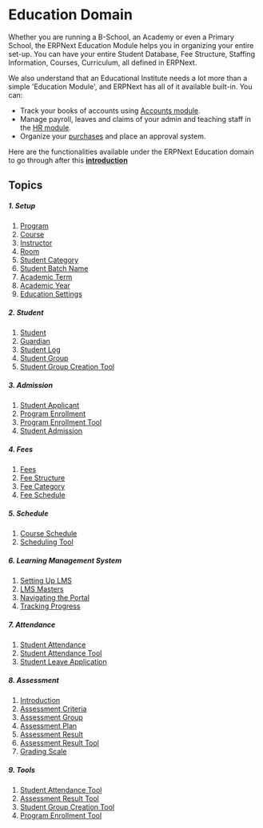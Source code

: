 <!-- add-breadcrumbs -->
# Education Domain

Whether you are running a B-School, an Academy or even a Primary School, the ERPNext Education Module helps you in organizing your entire set-up. You can have your entire Student Database, Fee Structure, Staffing Information, Courses, Curriculum, all defined in ERPNext.

We also understand that an Educational Institute needs a lot more than a simple 'Education Module', and ERPNext has all of it available built-in. You can:

- Track your books of accounts using [Accounts module](/docs/user/manual/en/accounts).
- Manage payroll, leaves and claims of your admin and teaching staff in the [HR module](/docs/user/manual/en/human-resources).
- Organize your [purchases](/docs/user/manual/en/buying) and place an approval system.

Here are the functionalities available under the ERPNext Education domain to go through after this **[introduction](/docs/user/manual/en/education/introduction)**

## Topics
##### 1. Setup
1. [Program](/docs/user/manual/en/education/program)
1. [Course](/docs/user/manual/en/education/course)
1. [Instructor](/docs/user/manual/en/education/instructor)
1. [Room](/docs/user/manual/en/education/room)
1. [Student Category](/docs/user/manual/en/education/student-category)
1. [Student Batch Name](/docs/user/manual/en/education/student-batch-name)
1. [Academic Term](/docs/user/manual/en/education/academic-term)
1. [Academic Year](/docs/user/manual/en/education/academic-year)
1. [Education Settings](/docs/user/manual/en/education/education-settings)

##### 2. Student
1. [Student](/docs/user/manual/en/education/student)
1. [Guardian](/docs/user/manual/en/education/guardian)
1. [Student Log](/docs/user/manual/en/education/student-log)
1. [Student Group](/docs/user/manual/en/education/student-group)
1. [Student Group Creation Tool](/docs/user/manual/en/education/student-group-creation-tool)

##### 3. Admission
1. [Student Applicant](/docs/user/manual/en/education/student-applicant)
1. [Program Enrollment](/docs/user/manual/en/education/program-enrollment)
1. [Program Enrollment Tool](/docs/user/manual/en/education/program-enrollment-tool)
1. [Student Admission](/docs/user/manual/en/education/student_admission)

##### 4. Fees
1. [Fees](/docs/user/manual/en/education/fees)
1. [Fee Structure](/docs/user/manual/en/education/fee-structure)
1. [Fee Category](/docs/user/manual/en/education/fee-category)
1. [Fee Schedule](/docs/user/manual/en/education/fee-schedule)

##### 5. Schedule
1. [Course Schedule](/docs/user/manual/en/education/course-schedule)
1. [Scheduling Tool](/docs/user/manual/en/education/scheduling-tool)
<!--1. [Examination](/docs/user/manual/en/education/examination) -->

##### 6. Learning Management System
1. [Setting Up LMS](/docs/user/manual/en/education/setting-up-lms)
1. [LMS Masters](/docs/user/manual/en/education/lms-masters)
1. [Navigating the Portal](/docs/user/manual/en/education/navigating-the-portal)
1. [Tracking Progress](/docs/user/manual/en/education/tracking-progress)

##### 7. Attendance
1. [Student Attendance](/docs/user/manual/en/education/student-attendance)
1. [Student Attendance Tool](/docs/user/manual/en/education/student-attendance-tool)
1. [Student Leave Application](/docs/user/manual/en/education/student-leave-application)

##### 8. Assessment
1. [Introduction](/docs/user/manual/en/education/assessment-introduction)
1. [Assessment Criteria](/docs/user/manual/en/education/assessment_criteria)
1. [Assessment Group](/docs/user/manual/en/education/assessment_group)
1. [Assessment Plan](/docs/user/manual/en/education/assessment_plan)
1. [Assessment Result](/docs/user/manual/en/education/assessment_result)
1. [Assessment Result Tool](/docs/user/manual/en/education/assessment_result_tool)
1. [Grading Scale](/docs/user/manual/en/education/grading_scale)

<!-- ##### 9. Assessment Reports
1. [Final Assessment Grades](/docs/user/manual/en/education/final-assessment-grades)
1. [Assessment Plan Status](/docs/user/manual/en/education/assessment-plan-status)
1. [Student Report Generation Tool](/docs/user/manual/en/education/student-report-generation-tool)
1. [Course Wise Assessment Report](/docs/user/manual/en/education/course-wise-assessment-report) -->

##### 9. Tools
1. [Student Attendance Tool](/docs/user/manual/en/education/student-attendance-tool)
1. [Assessment Result Tool](/docs/user/manual/en/education/assessment-result-tool)
1. [Student Group Creation Tool](/docs/user/manual/en/education/student-group-creation-tool)
1. [Program Enrollment Tool](/docs/user/manual/en/education/program-enrollment-tool)
<!-- 1. [Course Scheduling Tool](/docs/user/manual/en/education/course-scheduling-tool) -->